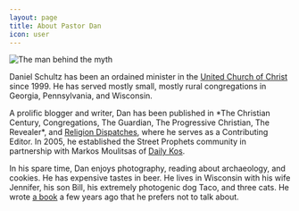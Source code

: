 ```yaml
---
layout: page
title: About Pastor Dan
icon: user
---
```


<div class="container">
	<img class="page-img" src="/purity-jekyll-theme/assets/images/pastordan.png" alt="The man behind the myth">
	<div class="main-content">
		<p>Daniel Schultz has been an ordained minister in the <a href="http://www.ucc.org">United Church of Christ</a> since 1999. He has served mostly small, mostly rural congregations in Georgia, Pennsylvania, and Wisconsin.</p>
		<p>A prolific blogger and writer, Dan has been published in *The Christian Century, Congregations, The Guardian, The Progressive Christian, The Revealer*, and <a href="https://religiondispatches.org">Religion Dispatches</a>, where he serves as a Contributing Editor. In 2005, he established the Street Prophets community in partnership with Markos Moulitsas of <a href="http://dailykos.com">Daily Kos</a>.</p>
		<p>In his spare time, Dan enjoys photography, reading about archaeology, and cookies. He has expensive tastes in beer. He lives in Wisconsin with his wife Jennifer, his son Bill, his extremely photogenic dog Taco, and three cats. He wrote <a href="https://www.amazon.com/Changing-Script-Authentically-Progressive-Political/dp/1935439146/ref=sr_1_1?ie=UTF8&qid=1525112986&sr=8-1&keywords=Changing+The+Script">a book</a> a few years ago that he prefers not to talk about.</p>
	</div>
</div>
